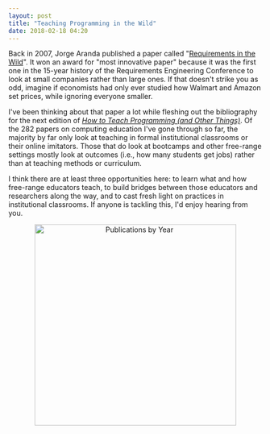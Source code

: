 ```yaml
---
layout: post
title: "Teaching Programming in the Wild"
date: 2018-02-18 04:20
---
```


Back in 2007,
Jorge Aranda published a paper called
"[Requirements in the Wild](http://dx.doi.org/10.1109/re.2007.54)".
It won an award for "most innovative paper" because it was the first one in the 15-year history of the Requirements Engineering Conference
to look at small companies rather than large ones.
If that doesn't strike you as odd,
imagine if economists had only ever studied how Walmart and Amazon set prices,
while ignoring everyone smaller.

I've been thinking about that paper a lot while fleshing out the bibliography for
the next edition of *[How to Teach Programming (and Other Things)]({{site.github.url}}/teaching/)*.
Of the 282 papers on computing education I've gone through so far,
the majority by far only look at teaching in formal institutional classrooms or their online imitators.
Those that do look at bootcamps and other free-range settings
mostly look at outcomes (i.e., how many students get jobs)
rather than at teaching methods or curriculum.

I think there are at least three opportunities here:
to learn what and how free-range educators teach,
to build bridges between those educators and researchers along the way,
and to cast fresh light on practices in institutional classrooms.
If anyone is tackling this,
I'd enjoy hearing from you.

<div align="center"><img src="{{site.github.url}}/files/2018/02/publications-by-year.png" alt="Publications by Year" width="400" /></div>
